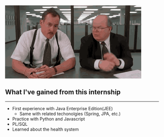 ![](img/what-you-do.gif)




## What I've gained from this internship
***
* First experience with Java Enterprise Edition(JEE)
    * Same with related techonolgies (Spring, JPA, etc.)
* Practice with Python and Javascript
* PL/SQL
* Learned about the health system
